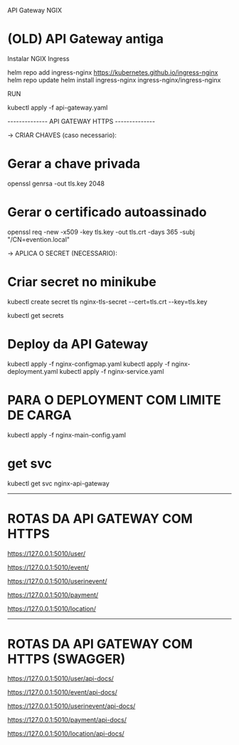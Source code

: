 API Gateway NGIX

# (OLD) API Gateway antiga 

Instalar NGIX Ingress

helm repo add ingress-nginx https://kubernetes.github.io/ingress-nginx
helm repo update
helm install ingress-nginx ingress-nginx/ingress-nginx


RUN

kubectl apply -f api-gateway.yaml


-------------- API GATEWAY HTTPS --------------

-> CRIAR CHAVES (caso necessario):

# Gerar a chave privada
openssl genrsa -out tls.key 2048

# Gerar o certificado autoassinado
openssl req -new -x509 -key tls.key -out tls.crt -days 365 -subj "/CN=evention.local"

-> APLICA O SECRET (NECESSARIO):

# Criar secret no minikube
kubectl create secret tls nginx-tls-secret --cert=tls.crt --key=tls.key

kubectl get secrets

# Deploy da API Gateway
kubectl apply -f nginx-configmap.yaml
kubectl apply -f nginx-deployment.yaml
kubectl apply -f nginx-service.yaml

# PARA O DEPLOYMENT COM LIMITE DE CARGA
kubectl apply -f nginx-main-config.yaml

# get svc
kubectl get svc nginx-api-gateway

------------

# ROTAS DA API GATEWAY COM HTTPS

https://127.0.0.1:5010/user/

https://127.0.0.1:5010/event/

https://127.0.0.1:5010/userinevent/

https://127.0.0.1:5010/payment/

https://127.0.0.1:5010/location/

------------

# ROTAS DA API GATEWAY COM HTTPS (SWAGGER)

https://127.0.0.1:5010/user/api-docs/

https://127.0.0.1:5010/event/api-docs/

https://127.0.0.1:5010/userinevent/api-docs/

https://127.0.0.1:5010/payment/api-docs/

https://127.0.0.1:5010/location/api-docs/